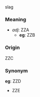 slag
### Meaning
+ _adj_: ZZA
    + __eg__: ZZB

### Origin

ZZC

### Synonym

__eg__: ZZD

+ ZZE


